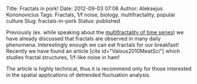 Title: Fractals in pork!
Date: 2012-09-03 07:06
Author: Aleksejus Kononovicius
Tags: Fractals, 1/f noise, biology, multifractality, popular culture
Slug: fractals-in-pork
Status: published

Previously (ex. while speaking about the
[multifractality of time
series]({filename}/articles/2011/multifractality-time-series.md)) we have
already discussed that fractals are observed in many daily phenomena.
Interestingly enough we can eat fractals for our breakfast! Recently we
have found an article \[cite id="Valous2010MeatSci"\] which studies
fractal structures, 1/f-like noise in ham!<!--more-->

The article is highly technical, thus it is recommend only for those
interested in the spatial applications of detrended fluctuation
analysis.
